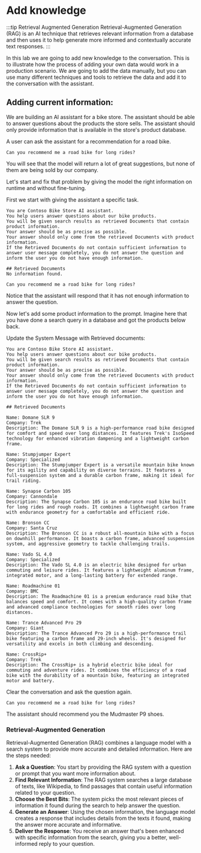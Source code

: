 # Add knowledge

:::tip Retrieval Augmented Generation
Retrieval-Augmented Generation (RAG) is an AI technique that retrieves relevant information from a database and then uses it to help generate more informed and contextually accurate text responses.
:::

In this lab we are going to add new knowledge to the conversation. This is to illustrate how the process of adding your own data would work in a production scenario. We are going to add the data manually, but you can use many different techniques and tools to retrieve the data and add it to the conversation with the assistant.

## Adding current information:

We are building an AI assistant for a bike store. The assistant should be able to answer questions about the products the store sells. The assistant should only provide information that is available in the store's product database.

A user can ask the assistant for a recommendation for a road bike.

```text title="Enter in the user prompt:"
Can you recommend me a road bike for long rides?
```

You will see that the model will return a lot of great suggestions, but none of them are being sold by our company.

Let's start and fix that problem by giving the model the right information on runtime and without fine-tuning.

First we start with giving the assistant a specific task.

```text title="Enter in the system message:"
You are Contoso Bike Store AI assistant.
You help users answer questions about our bike products.
You will be given search results as retrieved Documents that contain product information.
Your answer should be as precise as possible.
Your answer should only come from the retrieved Documents with product information.
If the Retrieved Documents do not contain sufficient information to answer user message completely, you do not answer the question and inform the user you do not have enough information.

## Retrieved Documents
No information found.
```

```text title="Enter in the user prompt:"
Can you recommend me a road bike for long rides?
```

Notice that the assistant will respond that it has not enough information to answer the question.

Now let's add some product information to the prompt. Imagine here that you have done a search query in a database and got the products below back.

Update the System Message with Retrieved documents:

```text title="Enter in the system message:"
You are Contoso Bike Store AI assistant.
You help users answer questions about our bike products.
You will be given search results as retrieved Documents that contain product information.
Your answer should be as precise as possible.
Your answer should only come from the retrieved Documents with product information.
If the Retrieved Documents do not contain sufficient information to answer user message completely, you do not answer the question and inform the user you do not have enough information.

## Retrieved Documents

Name: Domane SLR 9
Company: Trek
Description: The Domane SLR 9 is a high-performance road bike designed for comfort and speed over long distances. It features Trek's IsoSpeed technology for enhanced vibration dampening and a lightweight carbon frame.

Name: Stumpjumper Expert
Company: Specialized
Description: The Stumpjumper Expert is a versatile mountain bike known for its agility and capability on diverse terrains. It features a full-suspension system and a durable carbon frame, making it ideal for trail riding.

Name: Synapse Carbon 105
Company: Cannondale
Description: The Synapse Carbon 105 is an endurance road bike built for long rides and rough roads. It combines a lightweight carbon frame with endurance geometry for a comfortable and efficient ride.

Name: Bronson CC
Company: Santa Cruz
Description: The Bronson CC is a robust all-mountain bike with a focus on downhill performance. It boasts a carbon frame, advanced suspension system, and aggressive geometry to tackle challenging trails.

Name: Vado SL 4.0
Company: Specialized
Description: The Vado SL 4.0 is an electric bike designed for urban commuting and leisure rides. It features a lightweight aluminum frame, integrated motor, and a long-lasting battery for extended range.

Name: Roadmachine 01
Company: BMC
Description: The Roadmachine 01 is a premium endurance road bike that balances speed and comfort. It comes with a high-quality carbon frame and advanced compliance technologies for smooth rides over long distances.

Name: Trance Advanced Pro 29
Company: Giant
Description: The Trance Advanced Pro 29 is a high-performance trail bike featuring a carbon frame and 29-inch wheels. It's designed for versatility and excels in both climbing and descending.

Name: CrossRip+
Company: Trek
Description: The CrossRip+ is a hybrid electric bike ideal for commuting and adventure rides. It combines the efficiency of a road bike with the durability of a mountain bike, featuring an integrated motor and battery.

```

Clear the conversation and ask the question again.

```text title="Enter in the user prompt:"
Can you recommend me a road bike for long rides?
```

The assistant should recommend you the Mudmaster P9 shoes.

### Retrieval-Augmented Generation

Retrieval-Augmented Generation (RAG) combines a language model with a search system to provide more accurate and detailed information. Here are the steps needed:

1. **Ask a Question**: You start by providing the RAG system with a question or prompt that you want more information about.
2. **Find Relevant Information**: The RAG system searches a large database of texts, like Wikipedia, to find passages that contain useful information related to your question.
3. **Choose the Best Bits**: The system picks the most relevant pieces of information it found during the search to help answer the question.
4. **Generate an Answer**: Using the chosen information, the language model creates a response that includes details from the texts it found, making the answer more accurate and informative.
5. **Deliver the Response**: You receive an answer that's been enhanced with specific information from the search, giving you a better, well-informed reply to your question.
